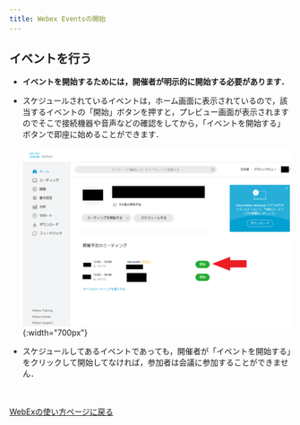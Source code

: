 ```yaml
---
title: Webex Eventsの開始
---
```


## イベントを行う
* **イベントを開始するためには，開催者が明示的に開始する必要があります．**
* スケジュールされているイベントは，ホーム画面に表示されているので，該当するイベントの「開始」ボタンを押すと，プレビュー画面が表示されますのでそこで接続機器や音声などの確認をしてから，「イベントを開始する」ボタンで即座に始めることができます．

	![ホーム画面イベント開始](img/webex_events_open.png){:width="700px"}

* スケジュールしてあるイベントであっても，開催者が「イベントを開始する」をクリックして開始してなければ，参加者は会議に参加することができません．


<br>
<br>
<a href="index" target="_blank">WebExの使い方ページに戻る</a>
